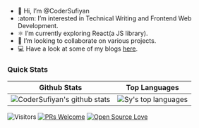 - 👋 Hi, I’m @CoderSufiyan
- :atom: I’m interested in Technical Writing and Frontend Web Development.
- ⚛️ I’m currently exploring React(a JS library).
- :handshake: I’m looking to collaborate on various projects.
- :computer: Have a look at some of my blogs [here](https://github.com/CoderSufiyan/BLOGS/blob/main/Blogs.md).

### Quick Stats
| Github Stats | Top Languages |
| --- | --- |
| ![CoderSufiyan's github stats](https://github-readme-stats.vercel.app/api?username=CoderSufiyan&show_icons=true&title_color=f6c32c&icon_color=f6c32c&text_color=9f9f9f&bg_color=151515&count_private=true) | ![Sy's top languages](https://github-readme-stats.vercel.app/api/top-langs/?username=CoderSufiyan&show_icons=true&title_color=f6c32c&icon_color=f6c32c&text_color=9f9f9f&bg_color=151515&count_private=true&layout=compact) |




![Visitors](https://visitor-badge.glitch.me/badge?page_id=CoderSufiyan.CoderSufiyan) [![PRs Welcome](https://img.shields.io/badge/PRs-welcome-brightgreen.svg?style=flat&logo=github)](https://github.com/CoderSufiyan) [![Open Source Love](https://badges.frapsoft.com/os/v2/open-source.svg?v=103)](https://github.com/CoderSufiyan)
